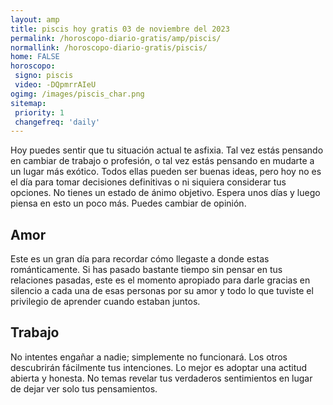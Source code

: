 ```yaml
---
layout: amp
title: piscis hoy gratis 03 de noviembre del 2023 
permalink: /horoscopo-diario-gratis/amp/piscis/
normallink: /horoscopo-diario-gratis/piscis/
home: FALSE
horoscopo:
 signo: piscis
 video: -DQpmrrAIeU
ogimg: /images/piscis_char.png
sitemap:
 priority: 1
 changefreq: 'daily'
---
```



Hoy puedes sentir que tu situación actual te asfixia. Tal vez estás pensando en cambiar de trabajo o profesión, o tal vez estás pensando en mudarte a un lugar más exótico. Todos ellas pueden ser buenas ideas, pero hoy no es el día para tomar decisiones definitivas o ni siquiera considerar tus opciones. No tienes un estado de ánimo objetivo. Espera unos días y luego piensa en esto un poco más. Puedes cambiar de opinión.

## Amor

Este es un gran día para recordar cómo llegaste a donde estas románticamente. Si has pasado bastante tiempo sin pensar en tus relaciones pasadas, este es el momento apropiado para darle gracias en silencio a cada una de esas personas por su amor y todo lo que tuviste el privilegio de aprender cuando estaban juntos.

## Trabajo

No intentes engañar a nadie; simplemente no funcionará. Los otros descubrirán fácilmente tus intenciones. Lo mejor es adoptar una actitud abierta y honesta. No temas revelar tus verdaderos sentimientos en lugar de dejar ver solo tus pensamientos.